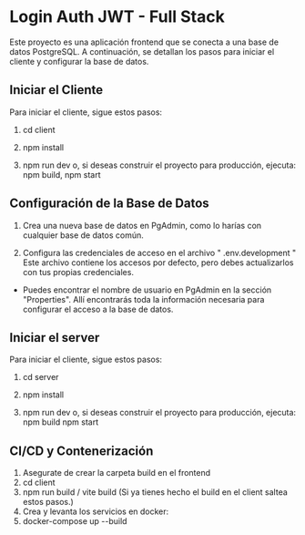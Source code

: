 # Login Auth JWT - Full Stack

Este proyecto es una aplicación frontend que se conecta a una base de datos PostgreSQL. A continuación, se detallan los pasos para iniciar el cliente y configurar la base de datos.

## Iniciar el Cliente

Para iniciar el cliente, sigue estos pasos:

1. cd client

2. npm install

3. npm run dev o, si deseas construir el proyecto para producción, ejecuta: npm build, npm start

## Configuración de la Base de Datos

1. Crea una nueva base de datos en PgAdmin, como lo harías con cualquier base de datos común.

2. Configura las credenciales de acceso en el archivo " .env.development "
Este archivo contiene los accesos por defecto, pero debes actualizarlos con tus propias credenciales.

* Puedes encontrar el nombre de usuario en PgAdmin en la sección "Properties". Allí encontrarás toda la información necesaria para configurar el acceso a la base de datos.

## Iniciar el server

Para iniciar el cliente, sigue estos pasos:

1. cd server

2. npm install

3. npm run dev o, si deseas construir el proyecto para producción, ejecuta: npm build npm start

## CI/CD y Contenerización

1. Asegurate de crear la carpeta build en el frontend
2. cd client
3. npm run build / vite build (Si ya tienes hecho el build en el client saltea estos pasos.)
4. Crea y levanta los servicios en docker:
5. docker-compose up --build
